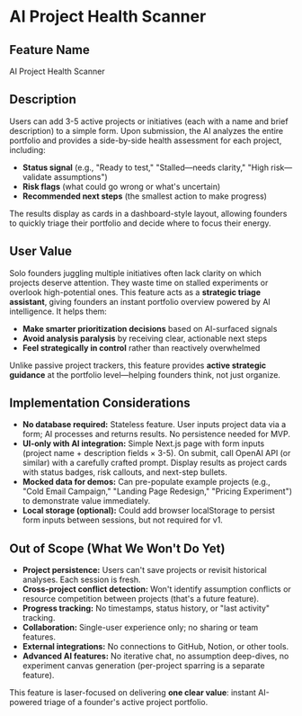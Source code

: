 # AI Project Health Scanner

## Feature Name
AI Project Health Scanner

## Description
Users can add 3-5 active projects or initiatives (each with a name and brief description) to a simple form. Upon submission, the AI analyzes the entire portfolio and provides a side-by-side health assessment for each project, including:
- **Status signal** (e.g., "Ready to test," "Stalled—needs clarity," "High risk—validate assumptions")
- **Risk flags** (what could go wrong or what's uncertain)
- **Recommended next steps** (the smallest action to make progress)

The results display as cards in a dashboard-style layout, allowing founders to quickly triage their portfolio and decide where to focus their energy.

## User Value
Solo founders juggling multiple initiatives often lack clarity on which projects deserve attention. They waste time on stalled experiments or overlook high-potential ones. This feature acts as a **strategic triage assistant**, giving founders an instant portfolio overview powered by AI intelligence. It helps them:
- **Make smarter prioritization decisions** based on AI-surfaced signals
- **Avoid analysis paralysis** by receiving clear, actionable next steps
- **Feel strategically in control** rather than reactively overwhelmed

Unlike passive project trackers, this feature provides **active strategic guidance** at the portfolio level—helping founders think, not just organize.

## Implementation Considerations
- **No database required:** Stateless feature. User inputs project data via a form; AI processes and returns results. No persistence needed for MVP.
- **UI-only with AI integration:** Simple Next.js page with form inputs (project name + description fields × 3-5). On submit, call OpenAI API (or similar) with a carefully crafted prompt. Display results as project cards with status badges, risk callouts, and next-step bullets.
- **Mocked data for demos:** Can pre-populate example projects (e.g., "Cold Email Campaign," "Landing Page Redesign," "Pricing Experiment") to demonstrate value immediately.
- **Local storage (optional):** Could add browser localStorage to persist form inputs between sessions, but not required for v1.

## Out of Scope (What We Won't Do Yet)
- **Project persistence:** Users can't save projects or revisit historical analyses. Each session is fresh.
- **Cross-project conflict detection:** Won't identify assumption conflicts or resource competition between projects (that's a future feature).
- **Progress tracking:** No timestamps, status history, or "last activity" tracking.
- **Collaboration:** Single-user experience only; no sharing or team features.
- **External integrations:** No connections to GitHub, Notion, or other tools.
- **Advanced AI features:** No iterative chat, no assumption deep-dives, no experiment canvas generation (per-project sparring is a separate feature).

This feature is laser-focused on delivering **one clear value**: instant AI-powered triage of a founder's active project portfolio.

